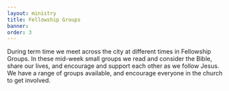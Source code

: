 ```yaml
---
layout: ministry
title: Fellowship Groups
banner:
order: 3
---
```

During term time we meet across the city at different times in Fellowship Groups. 
In these mid-week small groups we read and consider the Bible, share our lives, 
and encourage and support each other as we follow Jesus. We have a range of groups available, 
and encourage everyone in the church to get involved. 

<!--excerpt end-->

